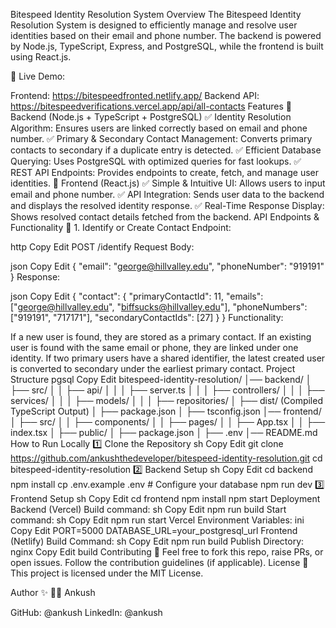 Bitespeed Identity Resolution System
Overview
The Bitespeed Identity Resolution System is designed to efficiently manage and resolve user identities based on their email and phone number. The backend is powered by Node.js, TypeScript, Express, and PostgreSQL, while the frontend is built using React.js.

🔗 Live Demo:

Frontend: https://bitespeedfronted.netlify.app/
Backend API: https://bitespeedverifications.vercel.app/api/all-contacts
Features
🚀 Backend (Node.js + TypeScript + PostgreSQL)
✅ Identity Resolution Algorithm: Ensures users are linked correctly based on email and phone number.
✅ Primary & Secondary Contact Management: Converts primary contacts to secondary if a duplicate entry is detected.
✅ Efficient Database Querying: Uses PostgreSQL with optimized queries for fast lookups.
✅ REST API Endpoints: Provides endpoints to create, fetch, and manage user identities.
🎨 Frontend (React.js)
✅ Simple & Intuitive UI: Allows users to input email and phone number.
✅ API Integration: Sends user data to the backend and displays the resolved identity response.
✅ Real-Time Response Display: Shows resolved contact details fetched from the backend.
API Endpoints & Functionality
🔹 1. Identify or Create Contact
Endpoint:

http
Copy
Edit
POST /identify
Request Body:

json
Copy
Edit
{
  "email": "george@hillvalley.edu",
  "phoneNumber": "919191"
}
Response:

json
Copy
Edit
{
  "contact": {
    "primaryContactId": 11,
    "emails": ["george@hillvalley.edu", "biffsucks@hillvalley.edu"],
    "phoneNumbers": ["919191", "717171"],
    "secondaryContactIds": [27]
  }
}
Functionality:

If a new user is found, they are stored as a primary contact.
If an existing user is found with the same email or phone, they are linked under one identity.
If two primary users have a shared identifier, the latest created user is converted to secondary under the earliest primary contact.
Project Structure
pgsql
Copy
Edit
bitespeed-identity-resolution/
│── backend/
│   ├── src/
│   │   ├── api/
│   │   │   ├── server.ts
│   │   │   ├── controllers/
│   │   │   ├── services/
│   │   │   ├── models/
│   │   │   ├── repositories/
│   ├── dist/ (Compiled TypeScript Output)
│   ├── package.json
│   ├── tsconfig.json
│── frontend/
│   ├── src/
│   │   ├── components/
│   │   ├── pages/
│   │   ├── App.tsx
│   │   ├── index.tsx
│   ├── public/
│   ├── package.json
│   ├── .env
│── README.md
How to Run Locally
1️⃣ Clone the Repository
sh
Copy
Edit
git clone https://github.com/ankushthedeveloper/bitespeed-identity-resolution.git
cd bitespeed-identity-resolution
2️⃣ Backend Setup
sh
Copy
Edit
cd backend
npm install
cp .env.example .env   # Configure your database
npm run dev
3️⃣ Frontend Setup
sh
Copy
Edit
cd frontend
npm install
npm start
Deployment
Backend (Vercel)
Build command:
sh
Copy
Edit
npm run build
Start command:
sh
Copy
Edit
npm run start
Vercel Environment Variables:
ini
Copy
Edit
PORT=5000
DATABASE_URL=your_postgresql_url
Frontend (Netlify)
Build Command:
sh
Copy
Edit
npm run build
Publish Directory:
nginx
Copy
Edit
build
Contributing 🤝
Feel free to fork this repo, raise PRs, or open issues.
Follow the contribution guidelines (if applicable).
License 📜
This project is licensed under the MIT License.

Author ✨
👨‍💻 Ankush

GitHub: @ankush
LinkedIn: @ankush
